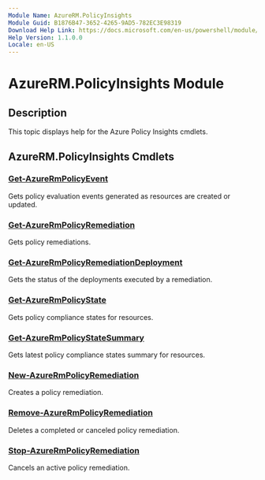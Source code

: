 ```yaml
---
Module Name: AzureRM.PolicyInsights
Module Guid: B1876B47-3652-4265-9AD5-782EC3E98319
Download Help Link: https://docs.microsoft.com/en-us/powershell/module/azurerm.policyinsights
Help Version: 1.1.0.0
Locale: en-US
---
```


# AzureRM.PolicyInsights Module
## Description
This topic displays help for the Azure Policy Insights cmdlets.

## AzureRM.PolicyInsights Cmdlets
### [Get-AzureRmPolicyEvent](Get-AzureRmPolicyEvent.md)
Gets policy evaluation events generated as resources are created or updated.

### [Get-AzureRmPolicyRemediation](Get-AzureRmPolicyRemediation.md)
Gets policy remediations.

### [Get-AzureRmPolicyRemediationDeployment](Get-AzureRmPolicyRemediationDeployment.md)
Gets the status of the deployments executed by a remediation.

### [Get-AzureRmPolicyState](Get-AzureRmPolicyState.md)
Gets policy compliance states for resources.

### [Get-AzureRmPolicyStateSummary](Get-AzureRmPolicyStateSummary.md)
Gets latest policy compliance states summary for resources.

### [New-AzureRmPolicyRemediation](New-AzureRmPolicyRemediation.md)
Creates a policy remediation.

### [Remove-AzureRmPolicyRemediation](Remove-AzureRmPolicyRemediation.md)
Deletes a completed or canceled policy remediation.

### [Stop-AzureRmPolicyRemediation](Stop-AzureRmPolicyRemediation.md)
Cancels an active policy remediation.

